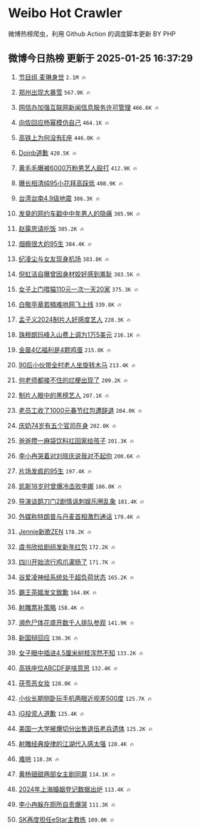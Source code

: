 # Weibo Hot Crawler 



微博热榜爬虫，利用 Github Action 的调度脚本更新 BY PHP 


## 微博今日热榜 更新于 2025-01-25 16:37:29 
1. [节目组 麦琳身世](https://s.weibo.com/weibo?q=%E8%8A%82%E7%9B%AE%E7%BB%84%20%E9%BA%A6%E7%90%B3%E8%BA%AB%E4%B8%96&t=31&band_rank=1&Refer=top) `2.1M 🔥` 

1. [郑州出现大暴雪](https://s.weibo.com/weibo?q=%23%E9%83%91%E5%B7%9E%E5%87%BA%E7%8E%B0%E5%A4%A7%E6%9A%B4%E9%9B%AA%23&t=31&band_rank=2&Refer=top) `567.9K 🔥` 

1. [网信办加强互联网新闻信息服务许可管理](https://s.weibo.com/weibo?q=%23%E7%BD%91%E4%BF%A1%E5%8A%9E%E5%8A%A0%E5%BC%BA%E4%BA%92%E8%81%94%E7%BD%91%E6%96%B0%E9%97%BB%E4%BF%A1%E6%81%AF%E6%9C%8D%E5%8A%A1%E8%AE%B8%E5%8F%AF%E7%AE%A1%E7%90%86%23&t=31&band_rank=3&Refer=top) `466.6K 🔥` 

1. [向佐回应杨幂模仿自己](https://s.weibo.com/weibo?q=%23%E5%90%91%E4%BD%90%E5%9B%9E%E5%BA%94%E6%9D%A8%E5%B9%82%E6%A8%A1%E4%BB%BF%E8%87%AA%E5%B7%B1%23&t=31&band_rank=4&Refer=top) `464.1K 🔥` 

1. [高铁上为何没有E座](https://s.weibo.com/weibo?q=%23%E9%AB%98%E9%93%81%E4%B8%8A%E4%B8%BA%E4%BD%95%E6%B2%A1%E6%9C%89E%E5%BA%A7%23&t=31&band_rank=5&Refer=top) `446.0K 🔥` 

1. [Doinb道歉](https://s.weibo.com/weibo?q=Doinb%E9%81%93%E6%AD%89&t=31&band_rank=6&Refer=top) `420.5K 🔥` 

1. [黄毛毛曝被6000万粉男艺人殴打](https://s.weibo.com/weibo?q=%23%E9%BB%84%E6%AF%9B%E6%AF%9B%E6%9B%9D%E8%A2%AB6000%E4%B8%87%E7%B2%89%E7%94%B7%E8%89%BA%E4%BA%BA%E6%AE%B4%E6%89%93%23&t=31&band_rank=7&Refer=top) `412.9K 🔥` 

1. [曝长相清纯95小花拜高踩低](https://s.weibo.com/weibo?q=%23%E6%9B%9D%E9%95%BF%E7%9B%B8%E6%B8%85%E7%BA%AF95%E5%B0%8F%E8%8A%B1%E6%8B%9C%E9%AB%98%E8%B8%A9%E4%BD%8E%23&t=31&band_rank=8&Refer=top) `408.9K 🔥` 

1. [台湾台南4.9级地震](https://s.weibo.com/weibo?q=%23%E5%8F%B0%E6%B9%BE%E5%8F%B0%E5%8D%974.9%E7%BA%A7%E5%9C%B0%E9%9C%87%23&t=31&band_rank=9&Refer=top) `386.3K 🔥` 

1. [发臭的网约车戳中中年男人的隐痛](https://s.weibo.com/weibo?q=%23%E5%8F%91%E8%87%AD%E7%9A%84%E7%BD%91%E7%BA%A6%E8%BD%A6%E6%88%B3%E4%B8%AD%E4%B8%AD%E5%B9%B4%E7%94%B7%E4%BA%BA%E7%9A%84%E9%9A%90%E7%97%9B%23&t=31&band_rank=10&Refer=top) `385.9K 🔥` 

1. [赵露思请吃饭](https://s.weibo.com/weibo?q=%23%E8%B5%B5%E9%9C%B2%E6%80%9D%E8%AF%B7%E5%90%83%E9%A5%AD%23&t=31&band_rank=11&Refer=top) `385.2K 🔥` 

1. [烟瘾很大的95生](https://s.weibo.com/weibo?q=%23%E7%83%9F%E7%98%BE%E5%BE%88%E5%A4%A7%E7%9A%8495%E7%94%9F%23&t=31&band_rank=12&Refer=top) `384.4K 🔥` 

1. [纪凌尘与女友现身机场](https://s.weibo.com/weibo?q=%23%E7%BA%AA%E5%87%8C%E5%B0%98%E4%B8%8E%E5%A5%B3%E5%8F%8B%E7%8E%B0%E8%BA%AB%E6%9C%BA%E5%9C%BA%23&t=31&band_rank=13&Refer=top) `383.8K 🔥` 

1. [倪虹洁自曝曾因身材姣好感到羞耻](https://s.weibo.com/weibo?q=%23%E5%80%AA%E8%99%B9%E6%B4%81%E8%87%AA%E6%9B%9D%E6%9B%BE%E5%9B%A0%E8%BA%AB%E6%9D%90%E5%A7%A3%E5%A5%BD%E6%84%9F%E5%88%B0%E7%BE%9E%E8%80%BB%23&t=31&band_rank=14&Refer=top) `383.5K 🔥` 

1. [女子上门喂猫110元一次一天20家](https://s.weibo.com/weibo?q=%23%E5%A5%B3%E5%AD%90%E4%B8%8A%E9%97%A8%E5%96%82%E7%8C%AB110%E5%85%83%E4%B8%80%E6%AC%A1%E4%B8%80%E5%A4%A920%E5%AE%B6%23&t=31&band_rank=15&Refer=top) `375.3K 🔥` 

1. [白敬亭章若楠难哄网飞上线](https://s.weibo.com/weibo?q=%23%E7%99%BD%E6%95%AC%E4%BA%AD%E7%AB%A0%E8%8B%A5%E6%A5%A0%E9%9A%BE%E5%93%84%E7%BD%91%E9%A3%9E%E4%B8%8A%E7%BA%BF%23&t=31&band_rank=16&Refer=top) `339.8K 🔥` 

1. [孟子义2024制片人好感度艺人](https://s.weibo.com/weibo?q=%23%E5%AD%9F%E5%AD%90%E4%B9%892024%E5%88%B6%E7%89%87%E4%BA%BA%E5%A5%BD%E6%84%9F%E5%BA%A6%E8%89%BA%E4%BA%BA%23&t=31&band_rank=17&Refer=top) `228.3K 🔥` 

1. [珠穆朗玛峰入山费上调为1万5美元](https://s.weibo.com/weibo?q=%23%E7%8F%A0%E7%A9%86%E6%9C%97%E7%8E%9B%E5%B3%B0%E5%85%A5%E5%B1%B1%E8%B4%B9%E4%B8%8A%E8%B0%83%E4%B8%BA1%E4%B8%875%E7%BE%8E%E5%85%83%23&t=31&band_rank=18&Refer=top) `216.1K 🔥` 

1. [金晨4亿福利是4颗鸡蛋](https://s.weibo.com/weibo?q=%E9%87%91%E6%99%A84%E4%BA%BF%E7%A6%8F%E5%88%A9%E6%98%AF4%E9%A2%97%E9%B8%A1%E8%9B%8B&t=31&band_rank=19&Refer=top) `215.8K 🔥` 

1. [90后小伙带全村老人坐旋转木马](https://s.weibo.com/weibo?q=%2390%E5%90%8E%E5%B0%8F%E4%BC%99%E5%B8%A6%E5%85%A8%E6%9D%91%E8%80%81%E4%BA%BA%E5%9D%90%E6%97%8B%E8%BD%AC%E6%9C%A8%E9%A9%AC%23&t=31&band_rank=20&Refer=top) `213.4K 🔥` 

1. [何老师都接不住的烂梗出现了](https://s.weibo.com/weibo?q=%E4%BD%95%E8%80%81%E5%B8%88%E9%83%BD%E6%8E%A5%E4%B8%8D%E4%BD%8F%E7%9A%84%E7%83%82%E6%A2%97%E5%87%BA%E7%8E%B0%E4%BA%86&t=31&band_rank=21&Refer=top) `209.2K 🔥` 

1. [制片人眼中的黑榜艺人](https://s.weibo.com/weibo?q=%E5%88%B6%E7%89%87%E4%BA%BA%E7%9C%BC%E4%B8%AD%E7%9A%84%E9%BB%91%E6%A6%9C%E8%89%BA%E4%BA%BA&t=31&band_rank=22&Refer=top) `207.1K 🔥` 

1. [老员工收了1000元春节红包遭辞退](https://s.weibo.com/weibo?q=%23%E8%80%81%E5%91%98%E5%B7%A5%E6%94%B6%E4%BA%861000%E5%85%83%E6%98%A5%E8%8A%82%E7%BA%A2%E5%8C%85%E9%81%AD%E8%BE%9E%E9%80%80%23&t=31&band_rank=23&Refer=top) `204.0K 🔥` 

1. [庆奶74岁有五个官司在身](https://s.weibo.com/weibo?q=%23%E5%BA%86%E5%A5%B674%E5%B2%81%E6%9C%89%E4%BA%94%E4%B8%AA%E5%AE%98%E5%8F%B8%E5%9C%A8%E8%BA%AB%23&t=31&band_rank=24&Refer=top) `202.0K 🔥` 

1. [爸爸攒一麻袋饮料扛回家给孩子](https://s.weibo.com/weibo?q=%23%E7%88%B8%E7%88%B8%E6%94%92%E4%B8%80%E9%BA%BB%E8%A2%8B%E9%A5%AE%E6%96%99%E6%89%9B%E5%9B%9E%E5%AE%B6%E7%BB%99%E5%AD%A9%E5%AD%90%23&t=31&band_rank=25&Refer=top) `201.3K 🔥` 

1. [李小冉哭着对刘晓庆说我对不起你](https://s.weibo.com/weibo?q=%23%E6%9D%8E%E5%B0%8F%E5%86%89%E5%93%AD%E7%9D%80%E5%AF%B9%E5%88%98%E6%99%93%E5%BA%86%E8%AF%B4%E6%88%91%E5%AF%B9%E4%B8%8D%E8%B5%B7%E4%BD%A0%23&t=31&band_rank=26&Refer=top) `200.6K 🔥` 

1. [片场发疯的95生](https://s.weibo.com/weibo?q=%23%E7%89%87%E5%9C%BA%E5%8F%91%E7%96%AF%E7%9A%8495%E7%94%9F%23&t=31&band_rank=27&Refer=top) `197.4K 🔥` 

1. [凯斯18岁时曾爆冷击败李娜](https://s.weibo.com/weibo?q=%23%E5%87%AF%E6%96%AF18%E5%B2%81%E6%97%B6%E6%9B%BE%E7%88%86%E5%86%B7%E5%87%BB%E8%B4%A5%E6%9D%8E%E5%A8%9C%23&t=31&band_rank=28&Refer=top) `186.0K 🔥` 

1. [导演谈鹊刀门2剧情讽刺娱乐圈乱象](https://s.weibo.com/weibo?q=%23%E5%AF%BC%E6%BC%94%E8%B0%88%E9%B9%8A%E5%88%80%E9%97%A82%E5%89%A7%E6%83%85%E8%AE%BD%E5%88%BA%E5%A8%B1%E4%B9%90%E5%9C%88%E4%B9%B1%E8%B1%A1%23&t=31&band_rank=29&Refer=top) `181.4K 🔥` 

1. [外媒称特朗普与丹麦首相激烈通话](https://s.weibo.com/weibo?q=%23%E5%A4%96%E5%AA%92%E7%A7%B0%E7%89%B9%E6%9C%97%E6%99%AE%E4%B8%8E%E4%B8%B9%E9%BA%A6%E9%A6%96%E7%9B%B8%E6%BF%80%E7%83%88%E9%80%9A%E8%AF%9D%23&t=31&band_rank=30&Refer=top) `179.4K 🔥` 

1. [Jennie新歌ZEN](https://s.weibo.com/weibo?q=%23Jennie%E6%96%B0%E6%AD%8CZEN%23&t=31&band_rank=31&Refer=top) `178.2K 🔥` 

1. [虞书欣给剧组发新年红包](https://s.weibo.com/weibo?q=%23%E8%99%9E%E4%B9%A6%E6%AC%A3%E7%BB%99%E5%89%A7%E7%BB%84%E5%8F%91%E6%96%B0%E5%B9%B4%E7%BA%A2%E5%8C%85%23&t=31&band_rank=32&Refer=top) `172.2K 🔥` 

1. [四川开始流行鸡爪灌肠了](https://s.weibo.com/weibo?q=%23%E5%9B%9B%E5%B7%9D%E5%BC%80%E5%A7%8B%E6%B5%81%E8%A1%8C%E9%B8%A1%E7%88%AA%E7%81%8C%E8%82%A0%E4%BA%86%23&t=31&band_rank=33&Refer=top) `171.7K 🔥` 

1. [谷爱凌神经系统处于超负荷状态](https://s.weibo.com/weibo?q=%23%E8%B0%B7%E7%88%B1%E5%87%8C%E7%A5%9E%E7%BB%8F%E7%B3%BB%E7%BB%9F%E5%A4%84%E4%BA%8E%E8%B6%85%E8%B4%9F%E8%8D%B7%E7%8A%B6%E6%80%81%23&t=31&band_rank=34&Refer=top) `165.2K 🔥` 

1. [霸王茶姬发文致歉](https://s.weibo.com/weibo?q=%23%E9%9C%B8%E7%8E%8B%E8%8C%B6%E5%A7%AC%E5%8F%91%E6%96%87%E8%87%B4%E6%AD%89%23&t=31&band_rank=35&Refer=top) `164.8K 🔥` 

1. [射雕票补策略](https://s.weibo.com/weibo?q=%23%E5%B0%84%E9%9B%95%E7%A5%A8%E8%A1%A5%E7%AD%96%E7%95%A5%23&t=31&band_rank=36&Refer=top) `158.4K 🔥` 

1. [濒危尸体花盛开数千人排队参观](https://s.weibo.com/weibo?q=%23%E6%BF%92%E5%8D%B1%E5%B0%B8%E4%BD%93%E8%8A%B1%E7%9B%9B%E5%BC%80%E6%95%B0%E5%8D%83%E4%BA%BA%E6%8E%92%E9%98%9F%E5%8F%82%E8%A7%82%23&t=31&band_rank=37&Refer=top) `141.9K 🔥` 

1. [新国辩回应](https://s.weibo.com/weibo?q=%E6%96%B0%E5%9B%BD%E8%BE%A9%E5%9B%9E%E5%BA%94&t=31&band_rank=38&Refer=top) `136.3K 🔥` 

1. [女子眼中插进4.5厘米树枝浑然不知](https://s.weibo.com/weibo?q=%23%E5%A5%B3%E5%AD%90%E7%9C%BC%E4%B8%AD%E6%8F%92%E8%BF%9B4.5%E5%8E%98%E7%B1%B3%E6%A0%91%E6%9E%9D%E6%B5%91%E7%84%B6%E4%B8%8D%E7%9F%A5%23&t=31&band_rank=39&Refer=top) `133.2K 🔥` 

1. [高铁座位ABCDF是啥意思](https://s.weibo.com/weibo?q=%23%E9%AB%98%E9%93%81%E5%BA%A7%E4%BD%8DABCDF%E6%98%AF%E5%95%A5%E6%84%8F%E6%80%9D%23&t=31&band_rank=40&Refer=top) `132.4K 🔥` 

1. [茯苓恶女妆](https://s.weibo.com/weibo?q=%23%E8%8C%AF%E8%8B%93%E6%81%B6%E5%A5%B3%E5%A6%86%23&t=31&band_rank=41&Refer=top) `128.0K 🔥` 

1. [小伙长期侧卧玩手机两眼近视差500度](https://s.weibo.com/weibo?q=%23%E5%B0%8F%E4%BC%99%E9%95%BF%E6%9C%9F%E4%BE%A7%E5%8D%A7%E7%8E%A9%E6%89%8B%E6%9C%BA%E4%B8%A4%E7%9C%BC%E8%BF%91%E8%A7%86%E5%B7%AE500%E5%BA%A6%23&t=31&band_rank=42&Refer=top) `125.7K 🔥` 

1. [iG投资人道歉](https://s.weibo.com/weibo?q=%23iG%E6%8A%95%E8%B5%84%E4%BA%BA%E9%81%93%E6%AD%89%23&t=31&band_rank=43&Refer=top) `125.4K 🔥` 

1. [美国一大学被爆切分出售退伍老兵遗体](https://s.weibo.com/weibo?q=%23%E7%BE%8E%E5%9B%BD%E4%B8%80%E5%A4%A7%E5%AD%A6%E8%A2%AB%E7%88%86%E5%88%87%E5%88%86%E5%87%BA%E5%94%AE%E9%80%80%E4%BC%8D%E8%80%81%E5%85%B5%E9%81%97%E4%BD%93%23&t=31&band_rank=44&Refer=top) `125.2K 🔥` 

1. [射雕经典旋律的江湖代入感太强](https://s.weibo.com/weibo?q=%23%E5%B0%84%E9%9B%95%E7%BB%8F%E5%85%B8%E6%97%8B%E5%BE%8B%E7%9A%84%E6%B1%9F%E6%B9%96%E4%BB%A3%E5%85%A5%E6%84%9F%E5%A4%AA%E5%BC%BA%23&t=31&band_rank=45&Refer=top) `120.4K 🔥` 

1. [难哄](https://s.weibo.com/weibo?q=%E9%9A%BE%E5%93%84&t=31&band_rank=46&Refer=top) `118.3K 🔥` 

1. [黄杨钿甜两部女主剧同屏](https://s.weibo.com/weibo?q=%E9%BB%84%E6%9D%A8%E9%92%BF%E7%94%9C%E4%B8%A4%E9%83%A8%E5%A5%B3%E4%B8%BB%E5%89%A7%E5%90%8C%E5%B1%8F&t=31&band_rank=47&Refer=top) `114.1K 🔥` 

1. [2024年上海婚姻登记数据出炉](https://s.weibo.com/weibo?q=%232024%E5%B9%B4%E4%B8%8A%E6%B5%B7%E5%A9%9A%E5%A7%BB%E7%99%BB%E8%AE%B0%E6%95%B0%E6%8D%AE%E5%87%BA%E7%82%89%23&t=31&band_rank=48&Refer=top) `113.4K 🔥` 

1. [李小冉躲在厕所自责爆哭](https://s.weibo.com/weibo?q=%23%E6%9D%8E%E5%B0%8F%E5%86%89%E8%BA%B2%E5%9C%A8%E5%8E%95%E6%89%80%E8%87%AA%E8%B4%A3%E7%88%86%E5%93%AD%23&t=31&band_rank=49&Refer=top) `111.3K 🔥` 

1. [SK再度担任eStar主教练](https://s.weibo.com/weibo?q=%23SK%E5%86%8D%E5%BA%A6%E6%8B%85%E4%BB%BBeStar%E4%B8%BB%E6%95%99%E7%BB%83%23&t=31&band_rank=50&Refer=top) `109.0K 🔥` 

